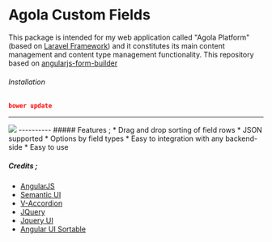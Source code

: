 # Agola Custom Fields
This package is intended for my web application called "Agola Platform" (based on <a href="http://www.laravel.com" target="_blank">Laravel Framework</a>) and it constitutes its main content management and content type management functionality. This repository based on <a href="https://github.com/Selmanh/angularjs-form-builder">angularjs-form-builder</a>

###### Installation
```json
bower update
```
----------
<img src="https://raw.githubusercontent.com/AgolaPlatform/Custom-Fields/master/screenshot.png" />
----------
##### Features ;
* Drag and drop sorting of field rows
* JSON supported
* Options by field types
* Easy to integration with any backend-side
* Easy to use

##### Credits ;
* <a href="https://angularjs.org">AngularJS</a>
* <a href="http://semantic-ui.com/">Semantic UI</a>
* <a href="https://github.com/LukaszWatroba/v-accordion">V-Accordion</a>
* <a href="http://jquery.com">JQuery</a>
* <a href="https://jqueryui.com/">Jquery UI</a>
* <a href="https://github.com/angular-ui/ui-sortable">Angular UI Sortable</a>
